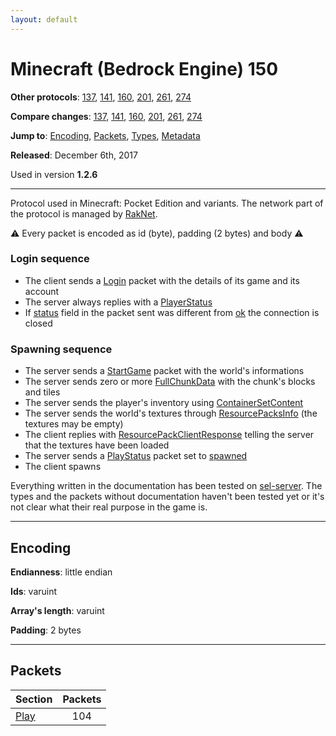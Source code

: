 ```yaml
---
layout: default
---
```


# Minecraft (Bedrock Engine) 150

**Other protocols**: [137](./bedrock150), [141](./bedrock150), [160](./bedrock150), [201](./bedrock150), [261](./bedrock150), [274](./bedrock150)

**Compare changes**: [137](../diff/bedrock/137-150), [141](../diff/bedrock/141-150), [160](../diff/bedrock/150-160), [201](../diff/bedrock/150-201), [261](../diff/bedrock/150-261), [274](../diff/bedrock/150-274)

**Jump to**: [Encoding](#encoding), [Packets](#packets), [Types](bedrock150/types), [Metadata](bedrock150/metadata)

**Released**: December 6th, 2017

Used in version **1.2.6**

-----
Protocol used in Minecraft: Pocket Edition and variants. The network part of the protocol is managed by [RakNet](../raknet/8.html).

⚠ Every packet is encoded as id (byte), padding (2 bytes) and body ⚠

### Login sequence
+ The client sends a [Login](#play_login) packet with the details of its game and its account
+ The server always replies with a [PlayerStatus](#play_play-status)
+ If [status](#play_play-status_status) field in the packet sent was different from [ok](#play_play-status_status_ok) the connection is closed

### Spawning sequence
+ The server sends a [StartGame](#play_start-game) packet with the world's informations
+ The server sends zero or more [FullChunkData](#play_full-chunk-data) with the chunk's blocks and tiles
+ The server sends the player's inventory using [ContainerSetContent](#play_container-set-content)
+ The server sends the world's textures through [ResourcePacksInfo](#play_resource-packs-info) (the textures may be empty)
+ The client replies with [ResourcePackClientResponse](#play_resource-pack-client-response) telling the server that the textures have been loaded
+ The server sends a [PlayStatus](#play_play-status) packet set to [spawned](#play_play-status_status_spawned)
+ The client spawns

Everything written in the documentation has been tested on [sel-server](https://github.com/sel-project/sel-server). The types and the packets without documentation haven't been tested yet or it's not clear what their real purpose in the game is.

-----
## Encoding

**Endianness**: little endian

**Ids**: varuint

**Array's length**: varuint

**Padding**: 2 bytes

-----
## Packets

Section | Packets
---|:---:
[Play](bedrock150/play) | 104
